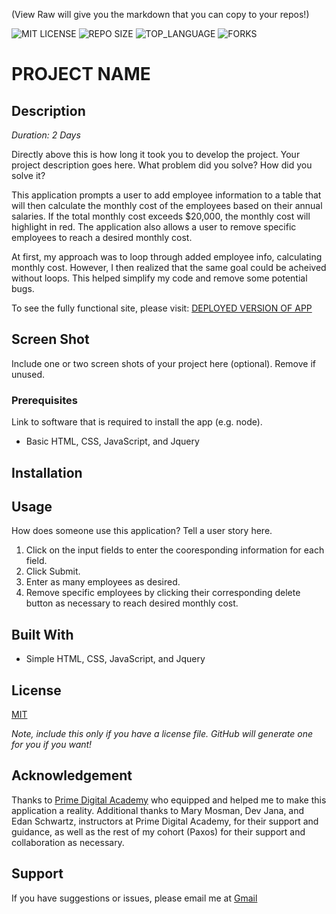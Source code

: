 (View Raw will give you the markdown that you can copy to your repos!)


![MIT LICENSE](https://img.shields.io/github/license/joelroske/the_marketplace.svg?style=flat-square)
![REPO SIZE](https://img.shields.io/github/repo-size/joelroske/the_marketplace.svg?style=flat-square)
![TOP_LANGUAGE](https://img.shields.io/github/languages/top/joelroske/the_marketplace.svg?style=flat-square)
![FORKS](https://img.shields.io/github/forks/joelroske/the_marketplace.svg?style=social)

# PROJECT NAME

## Description

_Duration: 2 Days_

Directly above this is how long it took you to develop the project. Your project description goes here. What problem did you solve? How did you solve it? 

This application prompts a user to add employee information to a table that will then calculate the monthly cost of the employees based on their annual salaries. If the total monthly cost exceeds $20,000, the monthly cost will highlight in red. The application also allows a user to remove specific employees to reach a desired monthly cost. 

At first, my approach was to loop through added employee info, calculating monthly cost. However, I then realized that the same goal could be acheived without loops. This helped simplify my code and remove some potential bugs.

To see the fully functional site, please visit: [DEPLOYED VERSION OF APP](www.heroku.com)

## Screen Shot

Include one or two screen shots of your project here (optional). Remove if unused.

### Prerequisites

Link to software that is required to install the app (e.g. node).

- Basic HTML, CSS, JavaScript, and Jquery

## Installation

## Usage
How does someone use this application? Tell a user story here.

1. Click on the input fields to enter the cooresponding information for each field.
2. Click Submit.
3. Enter as many employees as desired.
4. Remove specific employees by clicking their corresponding delete button as necessary to reach desired monthly cost.

## Built With

- Simple HTML, CSS, JavaScript, and Jquery

## License
[MIT](https://choosealicense.com/licenses/mit/)

_Note, include this only if you have a license file. GitHub will generate one for you if you want!_

## Acknowledgement
Thanks to [Prime Digital Academy](www.primeacademy.io) who equipped and helped me to make this application a reality. Additional thanks to Mary Mosman, Dev Jana, and Edan Schwartz, instructors at Prime Digital Academy, for their support and guidance, as well as the rest of my cohort (Paxos) for their support and collaboration as necessary.

## Support
If you have suggestions or issues, please email me at [Gmail](joel.j.roske@gmail.com)
